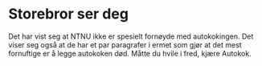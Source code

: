 # Storebror ser deg

Det har vist seg at NTNU ikke er spesielt fornøyde med autokokingen. Det viser seg også at de har et par paragrafer i ermet som gjør at det mest fornuftige er å legge autokoken død. Måtte du hvile i fred, kjære Autokok.
